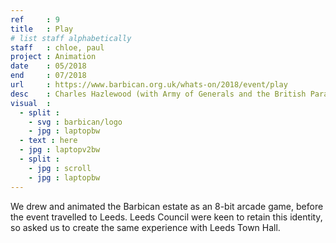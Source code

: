 ```yaml
---
ref     : 9
title   : Play
# list staff alphabetically
staff   : chloe, paul
project : Animation
date    : 05/2018
end     : 07/2018
url     : https://www.barbican.org.uk/whats-on/2018/event/play
desc    : Charles Hazlewood (with Army of Generals and the British Paraorchestra).
visual  :
  - split :
    - svg : barbican/logo
    - jpg : laptopbw
  - text : here
  - jpg : laptopv2bw
  - split :
    - jpg : scroll
    - jpg : laptopbw
---
```


We drew and animated the Barbican estate as an 8-bit arcade game, before the event travelled to Leeds. Leeds Council were keen to retain this identity, so asked us to create the same experience with Leeds Town Hall.
